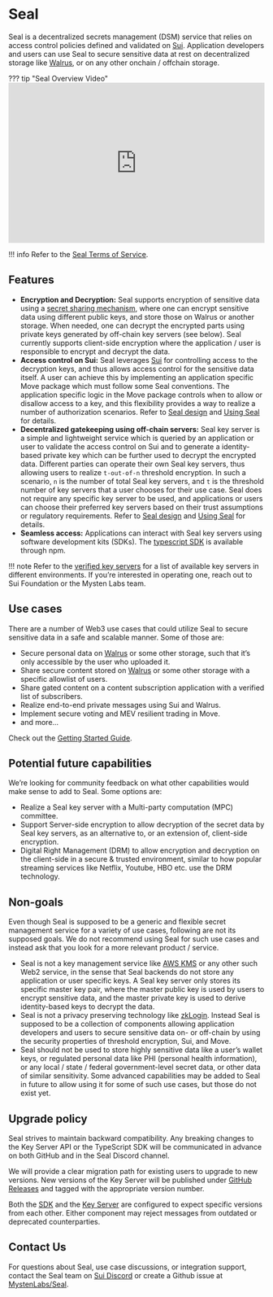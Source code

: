 # Seal

Seal is a decentralized secrets management (DSM) service that relies on access control policies defined and validated on [Sui](https://docs.sui.io/concepts/components). Application developers and users can use Seal to secure sensitive data at rest on decentralized storage like [Walrus](https://docs.wal.app/), or on any other onchain / offchain storage.

??? tip "Seal Overview Video"
    <iframe width="100%" height="315" src="https://www.youtube.com/embed/hCvYPgolYIA?si=P7LNUWWWKPjTycuo" title="YouTube video player" frameborder="0" allow="accelerometer; autoplay; clipboard-write; encrypted-media; gyroscope; picture-in-picture; web-share" referrerpolicy="strict-origin-when-cross-origin" allowfullscreen></iframe>

!!! info
    Refer to the [Seal Terms of Service](./TermsOfService.md).

## Features

- **Encryption and Decryption:** Seal supports encryption of sensitive data using a [secret sharing mechanism](https://en.wikipedia.org/wiki/Shamir%27s_secret_sharing), where one can encrypt sensitive data using different public keys, and store those on Walrus or another storage. When needed, one can decrypt the encrypted parts using private keys generated by off-chain key servers (see below). Seal currently supports client-side encryption where the application / user is responsible to encrypt and decrypt the data.
- **Access control on Sui:** Seal leverages [Sui](https://docs.sui.io/concepts/components) for controlling access to the decryption keys, and thus allows access control for the sensitive data itself. A user can achieve this by implementing an application specific Move package which must follow some Seal conventions. The application specific logic in the Move package controls when to allow or disallow access to a key, and this flexibility provides a way to realize a number of authorization scenarios. Refer to [Seal design](Design.md) and [Using Seal](UsingSeal.md) for details.
- **Decentralized gatekeeping using off-chain servers:** Seal key server is a simple and lightweight service which is queried by an application or user to validate the access control on Sui and to generate a identity-based private key which can be further used to decrypt the encrypted data. Different parties can operate their own Seal key servers, thus allowing users to realize `t-out-of-n` threshold encryption. In such a scenario, `n` is the number of total Seal key servers, and `t` is the threshold number of key servers that a user chooses for their use case. Seal does not require any specific key server to be used, and applications or users can choose their preferred key servers based on their trust assumptions or regulatory requirements. Refer to [Seal design](Design.md) and [Using Seal](UsingSeal.md) for details.
- **Seamless access:** Applications can interact with Seal key servers using software development kits (SDKs). The [typescript SDK](https://www.npmjs.com/package/@mysten/seal) is available through npm.

!!! note
    Refer to the [verified key servers](./Pricing.md#verified-key-servers) for a list of available key servers in different environments. If you’re interested in operating one, reach out to Sui Foundation or the Mysten Labs team.

## Use cases

There are a number of Web3 use cases that could utilize Seal to secure sensitive data in a safe and scalable manner. Some of those are:

- Secure personal data on [Walrus](https://docs.wal.app/) or some other storage, such that it’s only accessible by the user who uploaded it.
- Share secure content stored on [Walrus](https://docs.wal.app/) or some other storage with a specific allowlist of users.
- Share gated content on a content subscription application with a verified list of subscribers.
- Realize end-to-end private messages using Sui and Walrus.
- Implement secure voting and MEV resilient trading in Move.
- and more…

Check out the [Getting Started Guide](./GettingStarted.md).

## Potential future capabilities

We’re looking for community feedback on what other capabilities would make sense to add to Seal. Some options are:

- Realize a Seal key server with a Multi-party computation (MPC) committee.
- Support Server-side encryption to allow decryption of the secret data by Seal key servers, as an alternative to, or an extension of, client-side encryption.
- Digital Right Management (DRM) to allow encryption and decryption on the client-side in a secure & trusted environment, similar to how popular streaming services like Netflix, Youtube, HBO etc. use the DRM technology.

## Non-goals

Even though Seal is supposed to be a generic and flexible secret management service for a variety of use cases, following are not its supposed goals. We do not recommend using Seal for such use cases and instead ask that you look for a more relevant product / service.

- Seal is not a key management service like [AWS KMS](https://aws.amazon.com/kms/) or any other such Web2 service, in the sense that Seal backends do not store any application or user specific keys. A Seal key server only stores its specific master key pair, where the master public key is used by users to encrypt sensitive data, and the master private key is used to derive identity-based keys to decrypt the data.
- Seal is not a privacy preserving technology like [zkLogin](https://docs.sui.io/concepts/cryptography/zklogin). Instead Seal is supposed to be a collection of components allowing application developers and users to secure sensitive data on- or off-chain by using the security properties of threshold encryption, Sui, and Move.
- Seal should not be used to store highly sensitive data like a user’s wallet keys, or regulated personal data like PHI (personal health information), or any local / state / federal government-level secret data, or other data of similar sensitivity. Some advanced capabilities may be added to Seal in future to allow using it for some of such use cases, but those do not exist yet.

## Upgrade policy

Seal strives to maintain backward compatibility. Any breaking changes to the Key Server API or the TypeScript SDK will be communicated in advance on both GitHub and in the Seal Discord channel.

We will provide a clear migration path for existing users to upgrade to new versions. New versions of the Key Server will be published under [GitHub Releases](https://github.com/MystenLabs/seal/releases) and tagged with the appropriate version number.

Both the [SDK](https://github.com/MystenLabs/ts-sdks/blob/main/packages/seal/src/key-server.ts#L31) and the [Key Server](https://github.com/MystenLabs/seal/blob/main/crates/key-server/src/server.rs#L85) are configured to expect specific versions from each other. Either component may reject messages from outdated or deprecated counterparties.

## Contact Us

For questions about Seal, use case discussions, or integration support, contact the Seal team on [Sui Discord](https://discord.com/channels/916379725201563759/1356767654265880586) or create a Github issue at [MystenLabs/Seal](https://github.com/MystenLabs/seal).

